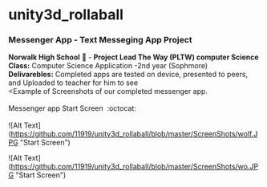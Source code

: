 # unity3d_rollaball
### Messenger App - Text Messeging App Project<br>
<b>Norwalk High School</b> :school: - <b>Project Lead The Way (PLTW) computer Science</b><br>
<b>Class:</b> Computer Science Application -2nd year (Sophmore) <br>
<b>Delivarebles:</b> Completed apps are tested on device, presented to peers, and Uploaded to teacher for him to see
<br>
<Example of Screenshots of our completed messenger app.</b><br><br>
Messenger app Start Screen</b>&nbsp;&nbsp;:octocat:<br><br>
![Alt Text] (https://github.com/11919/unity3d_rollaball/blob/master/ScreenShots/wolf.JPG "Start Screen")

![Alt Text] (https://github.com/11919/unity3d_rollaball/blob/master/ScreenShots/wo.JPG "Start Screen")
<br><br>
